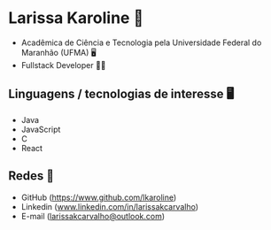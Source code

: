 # Larissa Karoline 👋 

* Acadêmica de Ciência e Tecnologia pela Universidade Federal do Maranhão (UFMA) 🖥️
* Fullstack Developer 👩‍💻

## Linguagens / tecnologias de interesse 🖥️

* Java
* JavaScript
* C
* React

## Redes 👩‍

* GitHub (https://www.github.com/lkaroline)
* Linkedin (www.linkedin.com/in/larissakcarvalho)
* E-mail (larissakcarvalho@outlook.com)


<!---
lkarolinec/lkarolinec is a ✨ special ✨ repository because its `README.md` (this file) appears on your GitHub profile.
You can click the Preview link to take a look at your changes.
--->
